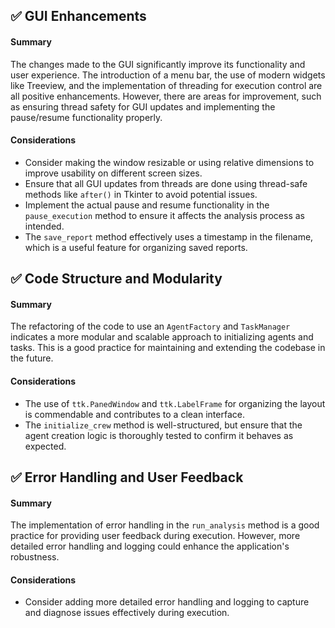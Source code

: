 ## ✅ GUI Enhancements

#### Summary

The changes made to the GUI significantly improve its functionality and user experience. The introduction of a menu bar, the use of modern widgets like Treeview, and the implementation of threading for execution control are all positive enhancements. However, there are areas for improvement, such as ensuring thread safety for GUI updates and implementing the pause/resume functionality properly.

#### Considerations

- Consider making the window resizable or using relative dimensions to improve usability on different screen sizes.
- Ensure that all GUI updates from threads are done using thread-safe methods like `after()` in Tkinter to avoid potential issues.
- Implement the actual pause and resume functionality in the `pause_execution` method to ensure it affects the analysis process as intended.
- The `save_report` method effectively uses a timestamp in the filename, which is a useful feature for organizing saved reports.

## ✅ Code Structure and Modularity

#### Summary

The refactoring of the code to use an `AgentFactory` and `TaskManager` indicates a more modular and scalable approach to initializing agents and tasks. This is a good practice for maintaining and extending the codebase in the future.

#### Considerations

- The use of `ttk.PanedWindow` and `ttk.LabelFrame` for organizing the layout is commendable and contributes to a clean interface.
- The `initialize_crew` method is well-structured, but ensure that the agent creation logic is thoroughly tested to confirm it behaves as expected.

## ✅ Error Handling and User Feedback

#### Summary

The implementation of error handling in the `run_analysis` method is a good practice for providing user feedback during execution. However, more detailed error handling and logging could enhance the application's robustness.

#### Considerations

- Consider adding more detailed error handling and logging to capture and diagnose issues effectively during execution.
